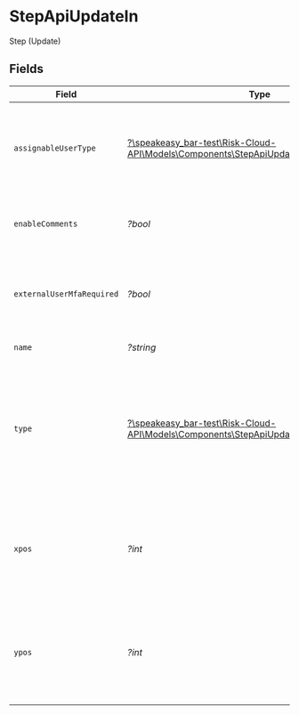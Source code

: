 # StepApiUpdateIn

Step (Update)


## Fields

| Field                                                                                                                                               | Type                                                                                                                                                | Required                                                                                                                                            | Description                                                                                                                                         | Example                                                                                                                                             |
| --------------------------------------------------------------------------------------------------------------------------------------------------- | --------------------------------------------------------------------------------------------------------------------------------------------------- | --------------------------------------------------------------------------------------------------------------------------------------------------- | --------------------------------------------------------------------------------------------------------------------------------------------------- | --------------------------------------------------------------------------------------------------------------------------------------------------- |
| `assignableUserType`                                                                                                                                | [?\speakeasy_bar-test\Risk-Cloud-API\Models\Components\StepApiUpdateInAssignableUserType](../../models/shared/StepApiUpdateInAssignableUserType.md) | :heavy_minus_sign:                                                                                                                                  | Indicates which users are allowed to be assigned this step on a record                                                                              | APP_USERS                                                                                                                                           |
| `enableComments`                                                                                                                                    | *?bool*                                                                                                                                             | :heavy_minus_sign:                                                                                                                                  | Whether comments are displayed on a step                                                                                                            | false                                                                                                                                               |
| `externalUserMfaRequired`                                                                                                                           | *?bool*                                                                                                                                             | :heavy_minus_sign:                                                                                                                                  | Whether MFA is required for external users to access this step.                                                                                     | false                                                                                                                                               |
| `name`                                                                                                                                              | *?string*                                                                                                                                           | :heavy_minus_sign:                                                                                                                                  | The name of the step                                                                                                                                | Identify Risk                                                                                                                                       |
| `type`                                                                                                                                              | [?\speakeasy_bar-test\Risk-Cloud-API\Models\Components\StepApiUpdateInType](../../models/shared/StepApiUpdateInType.md)                             | :heavy_minus_sign:                                                                                                                                  | The type of the step (for END steps, this property cannot be updated since there would be no outgoing default next paths)                           | ORIGIN                                                                                                                                              |
| `xpos`                                                                                                                                              | *?int*                                                                                                                                              | :heavy_minus_sign:                                                                                                                                  | The x-coordinate of the step in the application builder (must not be less than 0)                                                                   | 20                                                                                                                                                  |
| `ypos`                                                                                                                                              | *?int*                                                                                                                                              | :heavy_minus_sign:                                                                                                                                  | The y-coordinate of the step in the application builder (must not be less than 0)                                                                   | 20                                                                                                                                                  |